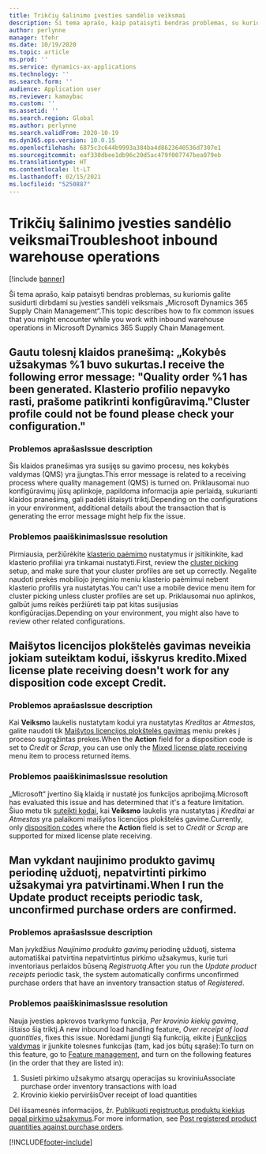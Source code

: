 ```yaml
---
title: Trikčių šalinimo įvesties sandėlio veiksmai
description: Ši tema aprašo, kaip pataisyti bendras problemas, su kuriomis galite susidurti dirbdami su įvesties sandėli veiksmais „Microsoft Dynamics 365 Supply Chain Management“.
author: perlynne
manager: tfehr
ms.date: 10/19/2020
ms.topic: article
ms.prod: ''
ms.service: dynamics-ax-applications
ms.technology: ''
ms.search.form: ''
audience: Application user
ms.reviewer: kamaybac
ms.custom: ''
ms.assetid: ''
ms.search.region: Global
ms.author: perlynne
ms.search.validFrom: 2020-10-19
ms.dyn365.ops.version: 10.0.15
ms.openlocfilehash: 6875c3c644b9993a384ba4d8623640536d7307e1
ms.sourcegitcommit: eaf330dbee1db96c20d5ac479f007747bea079eb
ms.translationtype: HT
ms.contentlocale: lt-LT
ms.lasthandoff: 02/15/2021
ms.locfileid: "5250887"
---
```

# <a name="troubleshoot-inbound-warehouse-operations"></a><span data-ttu-id="cd2cd-103">Trikčių šalinimo įvesties sandėlio veiksmai</span><span class="sxs-lookup"><span data-stu-id="cd2cd-103">Troubleshoot inbound warehouse operations</span></span>

[!include [banner](../includes/banner.md)]

<span data-ttu-id="cd2cd-104">Ši tema aprašo, kaip pataisyti bendras problemas, su kuriomis galite susidurti dirbdami su įvesties sandėli veiksmais „Microsoft Dynamics 365 Supply Chain Management“.</span><span class="sxs-lookup"><span data-stu-id="cd2cd-104">This topic describes how to fix common issues that you might encounter while you work with inbound warehouse operations in Microsoft Dynamics 365 Supply Chain Management.</span></span>

## <a name="i-receive-the-following-error-message-quality-order-1-has-been-generated-cluster-profile-could-not-be-found-please-check-your-configuration"></a><span data-ttu-id="cd2cd-105">Gautu tolesnį klaidos pranešimą: „Kokybės užsakymas %1 buvo sukurtas.</span><span class="sxs-lookup"><span data-stu-id="cd2cd-105">I receive the following error message: "Quality order %1 has been generated.</span></span> <span data-ttu-id="cd2cd-106">Klasterio profilio nepavyko rasti, prašome patikrinti konfigūravimą."</span><span class="sxs-lookup"><span data-stu-id="cd2cd-106">Cluster profile could not be found please check your configuration."</span></span>

### <a name="issue-description"></a><span data-ttu-id="cd2cd-107">Problemos aprašas</span><span class="sxs-lookup"><span data-stu-id="cd2cd-107">Issue description</span></span>

<span data-ttu-id="cd2cd-108">Šis klaidos pranešimas yra susijęs su gavimo procesu, nes kokybės valdymas (QMS) yra įjungtas.</span><span class="sxs-lookup"><span data-stu-id="cd2cd-108">This error message is related to a receiving process where quality management (QMS) is turned on.</span></span> <span data-ttu-id="cd2cd-109">Priklausomai nuo konfigūravimų jūsų aplinkoje, papildoma informacija apie perlaidą, sukurianti klaidos pranešimą, gali padėti ištaisyti triktį.</span><span class="sxs-lookup"><span data-stu-id="cd2cd-109">Depending on the configurations in your environment, additional details about the transaction that is generating the error message might help fix the issue.</span></span>

### <a name="issue-resolution"></a><span data-ttu-id="cd2cd-110">Problemos paaiškinimas</span><span class="sxs-lookup"><span data-stu-id="cd2cd-110">Issue resolution</span></span>

<span data-ttu-id="cd2cd-111">Pirmiausia, peržiūrėkite [klasterio paėmimo](set-up-cluster-picking.md) nustatymus ir įsitikinkite, kad klasterio profiliai yra tinkamai nustatyti.</span><span class="sxs-lookup"><span data-stu-id="cd2cd-111">First, review the [cluster picking](set-up-cluster-picking.md) setup, and make sure that your cluster profiles are set up correctly.</span></span> <span data-ttu-id="cd2cd-112">Negalite naudoti prekės mobiliojo įrenginio meniu klasterio paėmimui nebent klasterio profilis yra nustatytas.</span><span class="sxs-lookup"><span data-stu-id="cd2cd-112">You can't use a mobile device menu item for cluster picking unless cluster profiles are set up.</span></span> <span data-ttu-id="cd2cd-113">Priklausomai nuo aplinkos, galbūt jums reikės peržiūrėti taip pat kitas susijusias konfigūracijas.</span><span class="sxs-lookup"><span data-stu-id="cd2cd-113">Depending on your environment, you might also have to review other related configurations.</span></span>

## <a name="mixed-license-plate-receiving-doesnt-work-for-any-disposition-code-except-credit"></a><span data-ttu-id="cd2cd-114">Maišytos licencijos plokštelės gavimas neveikia jokiam suteiktam kodui, išskyrus kredito.</span><span class="sxs-lookup"><span data-stu-id="cd2cd-114">Mixed license plate receiving doesn't work for any disposition code except Credit.</span></span>

### <a name="issue-description"></a><span data-ttu-id="cd2cd-115">Problemos aprašas</span><span class="sxs-lookup"><span data-stu-id="cd2cd-115">Issue description</span></span>

<span data-ttu-id="cd2cd-116">Kai **Veiksmo** laukelis nustatytam kodui yra nustatytas *Kreditas* ar *Atmestas*, galite naudoti tik [Maišytos licencijos plokštelės gavimas](mixed-license-plate-receiving.md) meniu prekės į proceso sugrąžintas prekes.</span><span class="sxs-lookup"><span data-stu-id="cd2cd-116">When the **Action** field for a disposition code is set to *Credit* or *Scrap*, you can use only the [Mixed license plate receiving](mixed-license-plate-receiving.md) menu item to process returned items.</span></span>

### <a name="issue-resolution"></a><span data-ttu-id="cd2cd-117">Problemos paaiškinimas</span><span class="sxs-lookup"><span data-stu-id="cd2cd-117">Issue resolution</span></span>

<span data-ttu-id="cd2cd-118">„Microsoft“ įvertino šią klaidą ir nustatė jos funkcijos apribojimą.</span><span class="sxs-lookup"><span data-stu-id="cd2cd-118">Microsoft has evaluated this issue and has determined that it's a feature limitation.</span></span> <span data-ttu-id="cd2cd-119">Šiuo metu tik [suteikti kodai](../service-management/set-up-disposition-codes.md), kai **Veiksmo** laukelis yra nustatytas į *Kreditai* ar *Atmestas* yra palaikomi maišytos licencijos plokštelės gavime.</span><span class="sxs-lookup"><span data-stu-id="cd2cd-119">Currently, only [disposition codes](../service-management/set-up-disposition-codes.md) where the **Action** field is set to *Credit* or *Scrap* are supported for mixed license plate receiving.</span></span>

## <a name="when-i-run-the-update-product-receipts-periodic-task-unconfirmed-purchase-orders-are-confirmed"></a><span data-ttu-id="cd2cd-120">Man vykdant naujinimo produkto gavimų periodinę užduotį, nepatvirtinti pirkimo užsakymai yra patvirtinami.</span><span class="sxs-lookup"><span data-stu-id="cd2cd-120">When I run the Update product receipts periodic task, unconfirmed purchase orders are confirmed.</span></span>

### <a name="issue-description"></a><span data-ttu-id="cd2cd-121">Problemos aprašas</span><span class="sxs-lookup"><span data-stu-id="cd2cd-121">Issue description</span></span>

<span data-ttu-id="cd2cd-122">Man įvykdžius *Naujinimo produkto gavimų* periodinę užduotį, sistema automatiškai patvirtina nepatvirtintus pirkimo užsakymus, kurie turi inventoriaus perlaidos būseną *Registruotą*.</span><span class="sxs-lookup"><span data-stu-id="cd2cd-122">After you run the *Update product receipts* periodic task, the system automatically confirms unconfirmed purchase orders that have an inventory transaction status of *Registered*.</span></span>

### <a name="issue-resolution"></a><span data-ttu-id="cd2cd-123">Problemos paaiškinimas</span><span class="sxs-lookup"><span data-stu-id="cd2cd-123">Issue resolution</span></span>

<span data-ttu-id="cd2cd-124">Nauja įvesties apkrovos tvarkymo funkcija, *Per krovinio kiekių gavimą*, ištaiso šią triktį.</span><span class="sxs-lookup"><span data-stu-id="cd2cd-124">A new inbound load handling feature, *Over receipt of load quantities*, fixes this issue.</span></span> <span data-ttu-id="cd2cd-125">Norėdami įjungti šią funkciją, eikite į [Funkcijos valdymas](../../fin-ops-core/fin-ops/get-started/feature-management/feature-management-overview.md) ir įjunkite tolesnes funkcijas (tam, kad jos būtų sąraše):</span><span class="sxs-lookup"><span data-stu-id="cd2cd-125">To turn on this feature, go to [Feature management](../../fin-ops-core/fin-ops/get-started/feature-management/feature-management-overview.md), and turn on the following features (in the order that they are listed in):</span></span>

1. <span data-ttu-id="cd2cd-126">Susieti pirkimo užsakymo atsargų operacijas su kroviniu</span><span class="sxs-lookup"><span data-stu-id="cd2cd-126">Associate purchase order inventory transactions with load</span></span>
1. <span data-ttu-id="cd2cd-127">Krovinio kiekio perviršis</span><span class="sxs-lookup"><span data-stu-id="cd2cd-127">Over receipt of load quantities</span></span>

<span data-ttu-id="cd2cd-128">Dėl išsamesnės informacijos, žr. [Publikuoti registruotus produktų kiekius pagal pirkimo užsakymus](inbound-load-handling.md#post-registered-quantities).</span><span class="sxs-lookup"><span data-stu-id="cd2cd-128">For more information, see [Post registered product quantities against purchase orders](inbound-load-handling.md#post-registered-quantities).</span></span>


[!INCLUDE[footer-include](../../includes/footer-banner.md)]